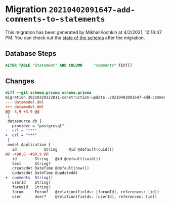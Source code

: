 # Migration `20210402091647-add-comments-to-statements`

This migration has been generated by MikhailKochkin at 4/2/2021, 12:16:47 PM.
You can check out the [state of the schema](./schema.prisma) after the migration.

## Database Steps

```sql
ALTER TABLE "Statement" ADD COLUMN     "comments" TEXT[]
```

## Changes

```diff
diff --git schema.prisma schema.prisma
migration 20210329122811-construction-update..20210402091647-add-comments-to-statements
--- datamodel.dml
+++ datamodel.dml
@@ -3,9 +3,9 @@
 }
 datasource db {
   provider = "postgresql"
-  url = "***"
+  url = "***"
 }
 model Application {
   id            String     @id @default(cuid())
@@ -498,8 +498,9 @@
   id        String   @id @default(cuid())
   text      String?
   createdAt DateTime @default(now())
   updatedAt DateTime @updatedAt
+  comments  String[]
   userId    String?
   forumId   String?
   forum     Forum?   @relation(fields: [forumId], references: [id])
   user      User?    @relation(fields: [userId], references: [id])
```



